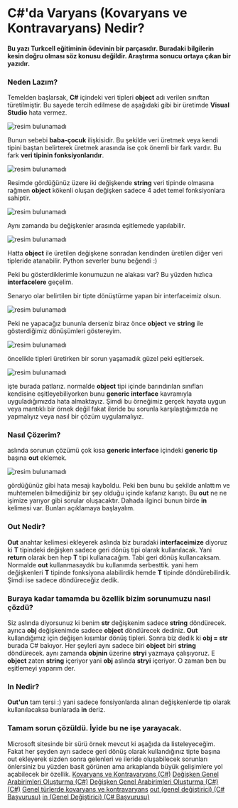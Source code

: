 # C#'da Varyans (Kovaryans ve Kontravaryans) Nedir?

#### Bu yazı Turkcell eğitiminin ödevinin bir parçasıdır. Buradaki bilgilerin kesin doğru olması söz konusu değildir. Araştırma sonucu ortaya çıkan bir yazıdır.

### Neden Lazım?

Temelden başlarsak, **C#** içindeki veri tipleri **object** adı verilen sınıftan türetilmiştir. Bu sayede tercih edilmese de aşağıdaki gibi bir üretimde **Visual Studio** hata vermez.

![resim bulunamadı](img/1.png)

Bunun sebebi **baba-çocuk** ilişkisidir. Bu şekilde veri üretmek veya kendi tipini baştan belirterek üretmek arasında ise çok önemli bir fark vardır. Bu fark **veri tipinin fonksiyonlarıdır**. 

![resim bulunamadı](img/2.png)

Resimde gördüğünüz üzere iki değişkende **string** veri tipinde olmasına rağmen **object** kökenli oluşan değişken sadece 4 adet temel fonksiyonlara sahiptir. 

![resim bulunamadı](img/3.png)

Aynı zamanda bu değişkenler arasında eşitlemede yapılabilir.

![resim bulunamadı](img/4.png)

Hatta **object** ile üretilen değişkene sonradan kendinden üretilen diğer veri tipleride atanabilir. Python severler bunu beğendi :)

Peki bu gösterdiklerimle konumuzun ne alakası var? Bu yüzden hızlıca **interfacelere** geçelim.

Senaryo olar belirtilen bir tipte dönüştürme yapan bir interfaceimiz olsun. 

![resim bulunamadı](img/5.png)

Peki ne yapacağız bununla derseniz biraz önce **object** ve **string** ile gösterdiğimiz dönüşümleri göstereyim. 

![resim bulunamadı](img/6.png)

öncelikle tipleri üretirken bir sorun yaşamadık güzel peki eşitlersek. 

![resim bulunamadı](img/7.png)

işte burada patlarız. normalde **object** tipi içinde barındırılan sınıfları kendisine eşitleyebiliyorken bunu **generic interface** kavramıyla uyguladığımızda hata almaktayız. Şimdi bu örneğimiz gerçek hayata uygun veya mantıklı bir örnek değil fakat ileride bu sorunla karşılaştığımızda ne yapmalıyız veya nasıl bir çözüm uygulamalıyız. 

### Nasıl Çözerim?

aslında sorunun çözümü çok kısa **generic interface** içindeki **generic tip** başına **out** eklemek.

![resim bulunamadı](img/8.png)

gördüğünüz gibi hata mesajı kayboldu. Peki ben bunu bu şekilde anlattım ve muhtemelen bilmediğiniz bir şey olduğu içinde kafanız karıştı. Bu **out** ne ne işimize yarıyor gibi sorular oluşacaktır. Dahada ilginci bunun birde **in** kelimesi var. Bunları açıklamaya başlayalım.

### Out Nedir?

**Out** anahtar kelimesi ekleyerek aslında biz buradaki **interfaceimize** diyoruz ki **T** tipindeki değişken sadece geri dönüş tipi olarak kullanılacak. Yani **return** olarak ben hep **T** tipi kullanacağım. Tabi geri dönüş kullancaksam. Normalde **out** kullanmasaydık bu kullanımda serbesttik. yani hem değişkenleri **T** tipinde fonksiyona alabilirdik hemde **T** tipinde döndürebilirdik. Şimdi ise sadece döndüreceğiz dedik. 

### Buraya kadar tamamda bu özellik bizim sorunumuzu nasıl çözdü? 

Siz aslında diyorsunuz ki benim **str** değişkenim sadece **string** döndürecek. ayrıca **obj** değişkenimde sadece **object** döndürecek dediniz. **Out** kullandığımız için değişen kısımlar dönüş tipleri. Sonra biz dedik ki **obj = str** burada C# bakıyor. Her şeyleri aynı sadece biri **object** biri **string** döndürecek. aynı zamanda **objnin** üzerine **stryi** yazmaya çalışıyoruz. E **object** zaten **string** içeriyor yani **obj** aslında **stryi** içeriyor. O zaman ben bu eşitlemeyi yaparım der.

### In Nedir?
**Out'un** tam tersi :) yani sadece fonsiyonlarda alınan değişkenlerde tip olarak kullanılacaksa bunlarada **in** deriz.

### Tamam sorun çözüldü. İyide bu ne işe yarayacak.
Microsoft sitesinde bir sürü örnek mevcut ki aşağıda da listeleyeceğim. Fakat her şeyden ayrı sadece geri dönüş olarak kullandığınız tipte başına out ekleyerek sizden sonra gelenleri ve ileride oluşabilecek sorunları önlersiniz bu yüzden basit görünen ama arkaplanda büyük gelişimlere yol açabilecek bir özellik.
[Kovaryans ve Kontravaryans (C#)](https://learn.microsoft.com/tr-tr/dotnet/csharp/programming-guide/concepts/covariance-contravariance/ "Kovaryans ve Kontravaryans (C#)")
[Değişken Genel Arabirimleri Oluşturma (C#)](https://learn.microsoft.com/tr-tr/dotnet/csharp/programming-guide/concepts/covariance-contravariance/creating-variant-generic-interfaces "Değişken Genel Arabirimleri Oluşturma (C#)")
[Değişken Genel Arabirimleri Oluşturma (C#) (C#)](https://learn.microsoft.com/tr-tr/dotnet/csharp/programming-guide/concepts/covariance-contravariance/creating-variant-generic-interfaces?source=recommendations "Değişken Genel Arabirimleri Oluşturma (C#)")
[Genel türlerde kovaryans ve kontravaryans](https://learn.microsoft.com/tr-tr/dotnet/standard/generics/covariance-and-contravariance?source=recommendations "Genel türlerde kovaryans ve kontravaryans")
[out (genel değiştirici) (C# Başvurusu)](https://learn.microsoft.com/tr-tr/dotnet/csharp/language-reference/keywords/out-generic-modifier?source=recommendations "out (genel değiştirici) (C# Başvurusu)")
[in (Genel Değiştirici) (C# Başvurusu)](https://learn.microsoft.com/tr-tr/dotnet/csharp/language-reference/keywords/in-generic-modifier?source=recommendations "in (Genel Değiştirici) (C# Başvurusu)")

